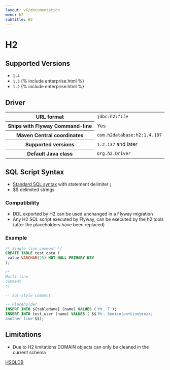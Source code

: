 ```yaml
---
layout: v6/documentation
menu: h2
subtitle: H2
---
```

# H2

## Supported Versions

- `1.4`
- `1.3` {% include enterprise.html %}
- `1.2` {% include enterprise.html %}

## Driver

<table class="table">
<tr>
<th>URL format</th>
<td><code>jdbc:h2:<i>file</i></code></td>
</tr>
<tr>
<th>Ships with Flyway Command-line</th>
<td>Yes</td>
</tr>
<tr>
<th>Maven Central coordinates</th>
<td><code>com.h2database:h2:1.4.197</code></td>
</tr>
<tr>
<th>Supported versions</th>
<td><code>1.2.137</code> and later</td>
</tr>
<tr>
<th>Default Java class</th>
<td><code>org.h2.Driver</code></td>
</tr>
</table>

## SQL Script Syntax

- [Standard SQL syntax](/v6/documentation/migrations#sql-based-migrations#syntax) with statement delimiter **;**
- $$ delimited strings

### Compatibility

- DDL exported by H2 can be used unchanged in a Flyway migration
- Any H2 SQL script executed by Flyway, can be executed by the h2 tools (after the placeholders have been replaced)
        
### Example

```sql
/* Single line comment */
CREATE TABLE test_data (
 value VARCHAR(25) NOT NULL PRIMARY KEY
);

/*
Multi-line
comment
*/

-- Sql-style comment

-- Placeholder
INSERT INTO ${tableName} (name) VALUES ('Mr. T');
INSERT INTO test_user (name) VALUES ( $$'Mr. Semicolon+Linebreak;
another line'$$);
```

## Limitations

- Due to H2 limitations DOMAIN objects can only be cleaned in the current schema

<p class="next-steps">
    <a class="btn btn-primary" href="/v6/documentation/database/hsqldb">HSQLDB <i class="fa fa-arrow-right"></i></a>
</p>